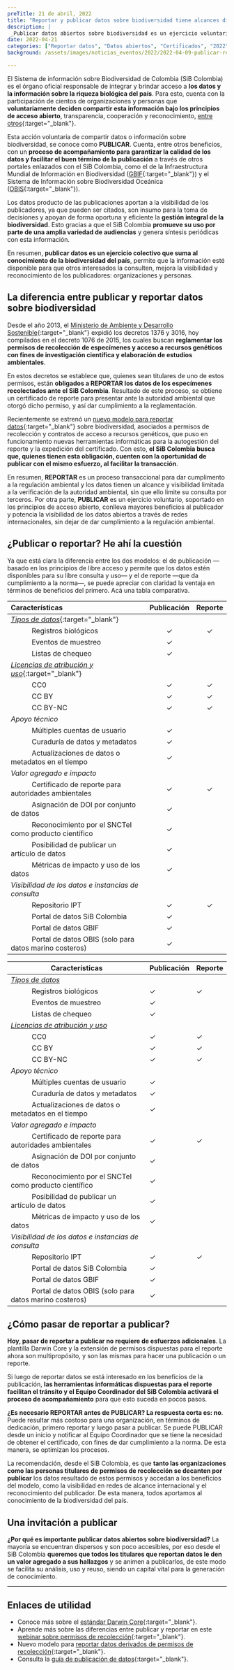 ```yaml
---
preTitle: 21 de abril, 2022
title: "Reportar y publicar datos sobre biodiversidad tiene alcances diferentes: ¿los conoces?"
description: |
 _Publicar datos abiertos sobre biodiversidad es un ejercicio voluntario; diferente a reportar, proceso para dar cumplimento a la regulación ambiental._
date: 2022-04-21
categories: ["Reportar datos", "Datos abiertos", "Certificados", "2022"]
background: /assets/images/noticias_eventos/2022/2022-04-09-publicar-reportar-datos-biodiversidad.jpg

---
```



El Sistema de información sobre Biodiversidad de Colombia (SiB Colombia) es el órgano oficial responsable de integrar y brindar acceso a **los datos y la información sobre la riqueza biológica del país**. Para esto, cuenta con la participación de cientos de organizaciones y personas que **voluntariamente deciden compartir esta información bajo los principios de acceso abierto**, transparencia, cooperación y reconocimiento, [entre otros](https://biodiversidad.co/recursos/acceso-abierto/){:target="_blank"}.

Esta acción voluntaria de compartir datos o información sobre biodiversidad, se conoce como **PUBLICAR**. Cuenta, entre otros beneficios, con un **proceso de acompañamiento para garantizar la calidad de los datos y facilitar el buen término de la publicación** a través de otros portales enlazados con el SiB Colombia, como el de la Infraestructura Mundial de Información en Biodiversidad ([GBIF](https://www.gbif.org/){:target="_blank"}) y el Sistema de Información sobre Biodiversidad Oceánica ([OBIS](https://obis.org/){:target="_blank"}).

Los datos producto de las publicaciones aportan a la visibilidad de los publicadores, ya que pueden ser citados, son insumo para la toma de decisiones y apoyan de forma oportuna y eficiente la **gestión integral de la biodiversidad**. Esto gracias a que el SiB Colombia  **promueve su uso por parte de una amplia variedad de audiencias** y genera síntesis periódicas con esta información.

En resumen, **publicar datos es un ejercicio colectivo que suma al conocimiento de la biodiversidad del país**, permite que la información esté disponible para que otros interesados la consulten, mejora la visibilidad y reconocimiento de los publicadores: organizaciones y personas.


## La diferencia entre publicar y reportar datos sobre biodiversidad

Desde el año 2013, el [Ministerio de Ambiente y Desarrollo Sostenible](https://www.minambiente.gov.co/){:target="_blank"} expidió los decretos 1376 y 3016, hoy compilados en el decreto 1076 de 2015, los cuales buscan **reglamentar los permisos de recolección de especímenes y acceso a recursos genéticos con fines de investigación científica y elaboración de estudios ambientales**.

En estos decretos se establece que, quienes sean titulares de uno de estos permisos, están **obligados a REPORTAR los datos de los especímenes recolectados ante el SiB Colombia**. Resultado de este proceso, se obtiene un certificado de reporte para presentar ante la autoridad ambiental que otorgó dicho permiso, y así dar cumplimiento a la reglamentación.

Recientemente se estrenó un [nuevo modelo para reportar datos](https://biodiversidad.co/post/2022/nuevo-procedimiento-reportar-datos-sib-colombia/){:target="_blank"} sobre biodiversidad, asociados a permisos de recolección y contratos de acceso a recursos genéticos, que puso en funcionamiento nuevas herramientas informáticas para la autogestión del reporte y la expedición del certificado. Con esto, **el SiB Colombia busca que, quienes tienen esta obligación, cuenten con la oportunidad de publicar con el mismo esfuerzo, al facilitar la transacción**.

En resumen, **REPORTAR** es un proceso transaccional para dar cumplimento a la regulación ambiental y los datos tienen un alcance y visibilidad limitada a la verificación de la autoridad ambiental, sin que ello limite su consulta por terceros. Por otra parte, **PUBLICAR** es un ejercicio voluntario, soportado en los principios de acceso abierto, conlleva mayores beneficios al publicador y potencia la visibilidad de los datos abiertos a través de redes internacionales, sin dejar de dar cumplimiento a la regulación ambiental.


## ¿Publicar o reportar? He ahí la cuestión

Ya que está clara la diferencia entre los dos modelos: el de publicación —basado en los principios de libre acceso y permite que los datos estén disponibles para su libre consulta y uso— y el de reporte —que da cumplimiento a la norma—, se puede apreciar con claridad la ventaja en términos de beneficios del primero. Acá una tabla comparativa.



|                     Características                       | Publicación | Reporte |
|:----------------------------------------------------------|:-----------:|:-------:|
| _[Tipos de datos](https://biodiversidad.co/compartir/tipos-de-datos/)_{:target="_blank"} | | |
|    Registros biológicos                                   |      ✓      |    ✓    |
|    Eventos de muestreo                                    |      ✓      |         |
|    Listas de chequeo                                      |      ✓      |         |
| _[Licencias de atribución y uso](https://biodiversidad.co/terminos-y-condiciones/politica-de-publicacion#licencias)_{:target="_blank"} | | |
|    CC0                                                    |      ✓      |    ✓    |
|    CC BY                                                  |      ✓      |    ✓    |
|    CC BY-NC                                               |      ✓      |    ✓    |
| _Apoyo técnico_                                           |             |         |
|    Múltiples cuentas de usuario                           |      ✓      |         |
|    Curaduría de datos y metadatos                         |      ✓      |         |
|    Actualizaciones de datos o metadatos en el tiempo      |      ✓      |         |
| _Valor agregado e impacto_                                |             |         |
|    Certificado de reporte para autoridades ambientales    |      ✓      |    ✓    |
|    Asignación de DOI por conjunto de datos                |      ✓      |         |
|    Reconocimiento por el SNCTeI como producto científico  |      ✓      |         |
|    Posibilidad de publicar un artículo de datos           |      ✓      |         |
|    Métricas de impacto y uso de los datos                 |      ✓      |         |
| _Visibilidad de los datos e instancias de consulta_       |             |         |
|    Repositorio IPT                                        |      ✓      |    ✓    |
|    Portal de datos SiB Colombia                           |      ✓      |         |
|    Portal de datos GBIF                                   |      ✓      |         |
|    Portal de datos OBIS (solo para datos marino costeros) |      ✓      |         |




<div class="tablaMorada">
 <table><thead>
   <tr>
    <th>Características</td>
    <th>Publicación</td>
    <th>Reporte</td>
   </tr></thead>
   <tbody><tr>
    <td><em><a href="https://biodiversidad.co/compartir/tipos-de-datos/" target="_blank">Tipos de datos</a></em></td>
    <td> </td>
    <td> </td>
   </tr>
   <tr>
    <td>   Registros biológicos</td>
    <td>✓</td>
    <td>✓</td>
   </tr>
   <tr>
    <td>   Eventos de muestreo</td>
    <td>✓</td>
    <td> </td>
   </tr>
   <tr>
    <td>   Listas de chequeo</td>
    <td>✓</td>
    <td> </td>
   </tr>
   <tr>
    <td><em><a href="https://biodiversidad.co/terminos-y-condiciones/politica-de-publicacion#licencias">Licencias de atribución y uso</a></em></td>
    <td> </td>
    <td> </td>
   </tr>
   <tr>
    <td>   CC0</td>
    <td>✓</td>
    <td>✓</td>
   </tr>
   <tr>
    <td>   CC BY</td>
    <td>✓</td>
    <td>✓</td>
   </tr>
   <tr>
    <td>   CC BY-NC</td>
    <td>✓</td>
    <td>✓</td>
   </tr>
   <tr>
    <td><em>Apoyo técnico</em></td>
    <td> </td>
    <td> </td>
   </tr>
   <tr>
    <td>   Múltiples cuentas de usuario</td>
    <td>✓</td>
    <td> </td>
   </tr>
   <tr>
    <td>   Curaduría de datos y metadatos</td>
    <td>✓</td>
    <td> </td>
   </tr>
   <tr>
    <td>   Actualizaciones de datos o metadatos en el tiempo</td>
    <td>✓</td>
    <td> </td>
   </tr>
   <tr>
    <td><em>Valor agregado e impacto</em></td>
    <td> </td>
    <td> </td>
   </tr>
   <tr>
    <td>   Certificado de reporte para autoridades ambientales</td>
    <td>✓</td>
    <td>✓</td>
   </tr>
   <tr>
    <td>   Asignación de DOI por conjunto de datos</td>
    <td>✓</td>
    <td> </td>
   </tr>
   <tr>
    <td>   Reconocimiento por el SNCTeI como producto científico</td>
    <td>✓</td>
    <td> </td>
   </tr>
   <tr>
    <td>   Posibilidad de publicar un artículo de datos</td>
    <td>✓</td>
    <td> </td>
   </tr>
   <tr>
    <td>   Métricas de impacto y uso de los datos</td>
    <td>✓</td>
    <td> </td>
   </tr>
 
 
   <tr>
    <td><em>Visibilidad de los datos e instancias de consulta</em></td>
    <td> </td>
    <td> </td>
   </tr>
   <tr>
    <td>   Repositorio IPT</td>
    <td>✓</td>
    <td>✓</td>
   </tr>
   <tr>
    <td>   Portal de datos SiB Colombia</td>
    <td>✓</td>
    <td> </td>
   </tr>
   <tr>
    <td>   Portal de datos GBIF</td>
    <td>✓</td>
    <td> </td>
   </tr>
   <tr>
    <td>   Portal de datos OBIS (solo para datos marino costeros)</td>
    <td>✓ </td>
    <td> </td>
   </tr></tbody>
 </table>
</div>



## ¿Cómo pasar de reportar a publicar?

**Hoy, pasar de reportar a publicar no requiere de esfuerzos adicionales**. La plantilla Darwin Core y la extensión de permisos dispuestas para el reporte ahora son multipropósito, y son las mismas para hacer una publicación o un reporte.

Si luego de reportar datos se está interesado en los beneficios de la publicación, **las herramientas informáticas dispuestas para el reporte facilitan el tránsito y el Equipo Coordinador del SiB Colombia activará el proceso de acompañamiento** para que esto suceda en pocos pasos.

**¿Es necesario REPORTAR antes de PUBLICAR? La respuesta corta es: no**. Puede resultar más costoso para una organización, en términos de dedicación, primero reportar y luego pasar a publicar. Se puede PUBLICAR desde un inicio y notificar al Equipo Coordinador que se tiene la necesidad de obtener el certificado, con fines de dar cumplimiento a la norma. De esta manera, se optimizan los procesos. 

La recomendación, desde el SiB Colombia, es que **tanto las organizaciones como las personas titulares de permisos de recolección se decanten por publicar** los datos resultado de estos permisos y accedan a los beneficios del modelo, como la visibilidad en redes de alcance internacional y el reconocimiento del publicador. De esta manera, todos aportamos al conocimiento de la biodiversidad del país.


## Una invitación a publicar

**¿Por qué es importante publicar datos abiertos sobre biodiversidad?** La mayoría se encuentran dispersos y son poco accesibles, por eso desde el SiB Colombia **queremos que todos los titulares que reportan datos le den un valor agregado a sus hallazgos** y se animen a publicarlos, de este modo se facilita su análisis, uso y reuso, siendo un capital vital para la generación de conocimiento.


---


## Enlaces de utilidad

* Conoce más sobre el [estándar Darwin Core](https://biodiversidad.co/recursos/plantillas-dwc/){:target="_blank"}.
* Aprende más sobre las diferencias entre publicar y reportar en este [webinar sobre permisos de recolección](https://youtu.be/XzMTOOns3yo){:target="_blank"}.
* Nuevo modelo para [reportar datos derivados de permisos de recolección](https://biodiversidad.co/compartir/guia-para-reportar/){:target="_blank"}.
* Consulta la [guía de publicación de datos](https://biodiversidad.co/compartir/guia-para-publicar/){:target="_blank"}.
